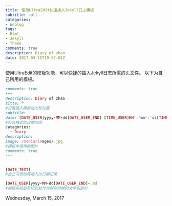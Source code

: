 ```yaml
---
title: 使用UltraEdit快速插入Jekyll日志模板
subtitle: null
categories:
- Weblog
tags:
- Html
- Jekyll
- Theme
comments: true
description: Diary of zhao
date: 2017-03-15T19:57:01Z
---
```


使用UltraEdit的模板功能，可以快捷的插入Jekyll日志所需的头文件。
以下为自己所用的模板。

```ruby
comments: true 
---
description: Diary of zhao
title: ^  
#设置插入模板后光标位置
subtitle: 
date: [DATE_USER]yyyy-MM-dd[DATE_USER_END] [TIME_USER]HH':'mm':'ss[TIME_USER_END] +0800 
#符合格式的日期时间
categories:
  - Diary
description: 
image: /media/images/.jpg 
#模板中调用的图片
comments: true 
---


[DATE_TEXT] 
#自己习惯结尾插入的日期记录

[DATE_USER]yyyy-MM-dd[DATE_USER_END]-.md
#编辑完成后剪切此处作为保存时候的文件名部分
```
Wednesday, March 15, 2017